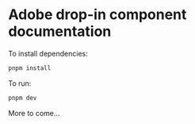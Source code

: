 # Adobe drop-in component documentation 

To install dependencies:

```bash
pnpm install
```

To run:

```bash
pnpm dev
```

More to come...

